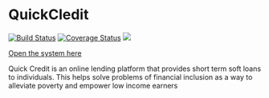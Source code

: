 

# QuickCledit

[![Build Status](https://travis-ci.com/benshidanny11/QuickCledit.svg?branch=develop)](https://travis-ci.com/benshidanny11/QuickCledit)
[![Coverage Status](https://coveralls.io/repos/github/benshidanny11/QuickCledit/badge.svg)](https://coveralls.io/github/benshidanny11/QuickCledit)
<a href="https://codeclimate.com/github/benshidanny11/QuickCledit/maintainability"><img src="https://api.codeclimate.com/v1/badges/aa284931216aa2a8dcd0/maintainability" /></a>

<a href="https://benshidanny11.github.io/QuickCledit/UI">Open the system here</a>

Quick Credit is an online lending platform that provides short term soft loans to individuals. This helps solve problems of financial inclusion as a way to alleviate poverty and empower low income earners


